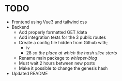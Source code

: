 # TODO

- Frontend using Vue3 and tailwind css
- Backend
    - Add properly formatted GET /data
    - Add integration tests for the 3 public routes
    - Create a config file hidden from Github with;
        - iv
        - 28 *so the place at which the hash slice starts*
    - Rename main package to *whisper-blog*
    - Must wait 2 hours between new posts
    - Make it possible to change the genesis hash
- Updated README

